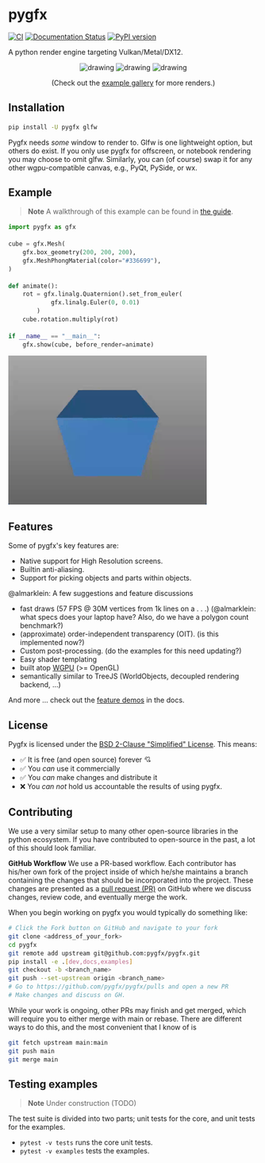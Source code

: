 # pygfx
[![CI](https://github.com/pygfx/pygfx/workflows/CI/badge.svg)](https://github.com/pygfx/pygfx/actions)
[![Documentation Status](https://readthedocs.org/projects/pygfx/badge/?version=latest)](https://pygfx.readthedocs.io/en/latest/?badge=latest)
[![PyPI version](https://badge.fury.io/py/pygfx.svg)](https://badge.fury.io/py/pygfx)

A python render engine targeting Vulkan/Metal/DX12.


<p align="center">
<img src="./docs/_static/readme_sponza.png" alt="drawing" width="200"/>
<img src="./docs/_static/readme_pbr_example.webp" alt="drawing" width="200"/>
<img src="./docs/_static/readme_torus_knot_wire.png" alt="drawing" width="200"/>
</p>
<p align="center">
(Check out the <a href="https://pygfx.readthedocs.io/en/latest/_gallery/index.html">example gallery</a> for more renders.)
</p>

## Installation

```bash
pip install -U pygfx glfw
```

Pygfx needs _some_ window to render to. Glfw is one lightweight option, but
others do exist. If you only use pygfx for offscreen, or notebook rendering you
may choose to omit glfw. Similarly, you can (of course) swap it for any other
wgpu-compatible canvas, e.g., PyQt, PySide, or wx.

## Example

> **Note**
> A walkthrough of this example can be found in [the
> guide](https://pygfx.readthedocs.io/en/latest/guide.html#how-to-use-pygfx).

```python
import pygfx as gfx

cube = gfx.Mesh(
    gfx.box_geometry(200, 200, 200),
    gfx.MeshPhongMaterial(color="#336699"),
)

def animate():
    rot = gfx.linalg.Quaternion().set_from_euler(
            gfx.linalg.Euler(0, 0.01)
        )
    cube.rotation.multiply(rot)

if __name__ == "__main__":
    gfx.show(cube, before_render=animate)

```
<img src="./docs/_static/guide_rotating_cube.gif" alt="drawing" width="400"/>


## Features
Some of pygfx's key features are:

- Native support for High Resolution screens.
- Builtin anti-aliasing.
- Support for picking objects and parts within objects.

@almarklein: A few suggestions and feature discussions
- fast draws (57 FPS @ 30M vertices from 1k lines on a . . .) (@almarklein: what specs does your laptop have? Also, do we have a polygon count benchmark?)
- (approximate) order-independent transparency (OIT). (is this implemented now?)
- Custom post-processing. (do the examples for this need updating?)
- Easy shader templating
- built atop [WGPU](https://github.com/pygfx/wgpu-py) (>= OpenGL)
- semantically similar to TreeJS (WorldObjects, decoupled rendering backend, ...)

And more ... check out the [feature demos](https://pygfx.readthedocs.io/en/latest/_gallery/index.html) in the docs.

## License

Pygfx is licensed under the [BSD 2-Clause "Simplified" License](LICENSE). This means:

- :white_check_mark: It is free (and open source) forever :cupid:
- :white_check_mark: You _can_ use it commercially
- :white_check_mark: You _can_ make changes and distribute it
- :x: You _can not_ hold us accountable the results of using pygfx.

## Contributing
We use a very similar setup to many other open-source libraries in the python
ecosystem. If you have contributed to open-source in the past, a lot of this
should look familiar.

**GitHub Workflow**
We use a PR-based workflow. Each contributor has his/her own fork of the project
inside of which he/she maintains a branch containing the changes that should be
incorporated into the project. These changes are presented as a [pull request
(PR)](https://github.com/pygfx/pygfx/pulls) on GitHub where we discuss changes,
review code, and eventually merge the work. 

When you begin working on pygfx you would typically do something like:

```bash
# Click the Fork button on GitHub and navigate to your fork
git clone <address_of_your_fork>
cd pygfx
git remote add upstream git@github.com:pygfx/pygfx.git
pip install -e .[dev,docs,examples]
git checkout -b <branch_name>
git push --set-upstream origin <branch_name>
# Go to https://github.com/pygfx/pygfx/pulls and open a new PR
# Make changes and discuss on GH.
```

While your work is ongoing, other PRs may finish and get merged, which will
require you to either merge with main or rebase. There are different ways to do
this, and the most convenient that I know of is

```bash
git fetch upstream main:main
git push main
git merge main
```

## Testing examples

> **Note**
> Under construction (TODO)

The test suite is divided into two parts; unit tests for the core, and unit tests for the examples.

* `pytest -v tests` runs the core unit tests.
* `pytest -v examples` tests the examples.
